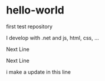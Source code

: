 # hello-world
first test repository


I develop with .net and js, html, css, ...

Next Line

Next Line

i make a update in this line
